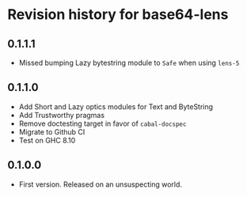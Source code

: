 # Revision history for base64-lens

## 0.1.1.1

* Missed bumping Lazy bytestring module to `Safe` when using `lens-5`

## 0.1.1.0

* Add Short and Lazy optics modules for Text and ByteString
* Add Trustworthy pragmas
* Remove doctesting target in favor of `cabal-docspec`
* Migrate to Github CI
* Test on GHC 8.10

## 0.1.0.0

* First version. Released on an unsuspecting world.
